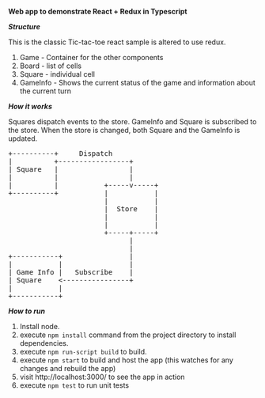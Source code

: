 **Web app to demonstrate React + Redux in Typescript**

***Structure***

This is the classic Tic-tac-toe react sample is altered to use redux.

1. Game - Container for the other components
2. Board - list of cells
3. Square - individual cell
4. GameInfo - Shows the current status of the game and information about the current turn

***How it works***

Squares dispatch events to the store. GameInfo and Square is subscribed to the store. 
When the store is changed, both Square and the GameInfo is updated.

<pre>
+----------+     Dispatch
|          +-----------------+
| Square   |                 |
|          |                 |
|          |           +-----v-----+
+----------+           |           |
                       |           |
                       |  Store    |
                       |           |
                       |           |
                       +-----+-----+
                             |
                             |
+-----------+                |
|           |                |
| Game Info |   Subscribe    |
| Square    <----------------+
|           |
+-----------+
</pre>


***How to run***
1. Install node.
2. execute `npm install` command from the project directory to install dependencies.
3. execute `npm run-script build` to build.
4. execute `npm start` to build and host the app (this watches for any changes and rebuild the app) 
5. visit http://localhost:3000/ to see the app in action
6. execute `npm test` to run unit tests
